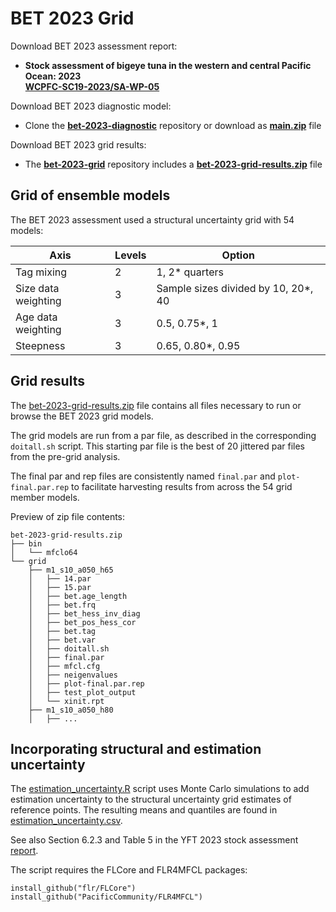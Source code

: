 # BET 2023 Grid

Download BET 2023 assessment report:

- **Stock assessment of bigeye tuna in the western and central Pacific Ocean: 2023**\
  **[WCPFC-SC19-2023/SA-WP-05](https://meetings.wcpfc.int/node/19353)**

Download BET 2023 diagnostic model:

- Clone the **[bet-2023-diagnostic](https://github.com/PacificCommunity/ofp-sam-bet-2023-diagnostic)** repository or download as **[main.zip](https://github.com/PacificCommunity/ofp-sam-bet-2023-diagnostic/archive/refs/heads/main.zip)** file

Download BET 2023 grid results:

- The **[bet-2023-grid](https://github.com/PacificCommunity/ofp-sam-bet-2023-grid)** repository includes a **[bet-2023-grid-results.zip](https://github.com/PacificCommunity/ofp-sam-bet-2023-grid/releases/download/file/bet-2023-grid-results.zip)** file

## Grid of ensemble models

The BET 2023 assessment used a structural uncertainty grid with 54 models:

Axis                | Levels | Option
------------------- | ------ | -----------------------------------
Tag mixing          |      2 | 1, 2* quarters
Size data weighting |      3 | Sample sizes divided by 10, 20*, 40
Age data weighting  |      3 | 0.5, 0.75*, 1
Steepness           |      3 | 0.65, 0.80*, 0.95

## Grid results

The [bet-2023-grid-results.zip](https://github.com/PacificCommunity/ofp-sam-bet-2023-grid/releases/download/file/bet-2023-grid-results.zip) file contains all files necessary to run or browse the BET 2023 grid models.

The grid models are run from a par file, as described in the corresponding `doitall.sh` script. This starting par file is the best of 20 jittered par files from the pre-grid analysis.

The final par and rep files are consistently named `final.par` and `plot-final.par.rep` to facilitate harvesting results from across the 54 grid member models.

Preview of zip file contents:

```
bet-2023-grid-results.zip
├── bin
│   └── mfclo64
└── grid
    ├── m1_s10_a050_h65
    │   ├── 14.par
    │   ├── 15.par
    │   ├── bet.age_length
    │   ├── bet.frq
    │   ├── bet_hess_inv_diag
    │   ├── bet_pos_hess_cor
    │   ├── bet.tag
    │   ├── bet.var
    │   ├── doitall.sh
    │   ├── final.par
    │   ├── mfcl.cfg
    │   ├── neigenvalues
    │   ├── plot-final.par.rep
    │   ├── test_plot_output
    │   └── xinit.rpt
    ├── m1_s10_a050_h80
    │   ├── ...
```

## Incorporating structural and estimation uncertainty

The [estimation_uncertainty.R](notes/estimation_uncertainty.R) script uses Monte Carlo simulations to add estimation uncertainty to the structural uncertainty grid estimates of reference points. The resulting means and quantiles are found in [estimation_uncertainty.csv](notes/estimation_uncertainty.csv).

See also Section 6.2.3 and Table 5 in the YFT 2023 stock assessment [report](https://meetings.wcpfc.int/node/19353).

The script requires the FLCore and FLR4MFCL packages:

```
install_github("flr/FLCore")
install_github("PacificCommunity/FLR4MFCL")
```
